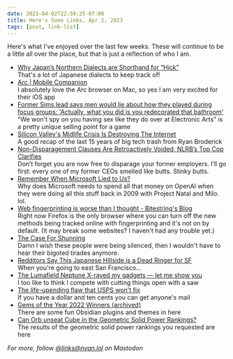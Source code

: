```yaml
---
date: 2023-04-02T22:59:25-07:00
title: Here's Some Links, Apr 2, 2023
tags: [post, link-list]
---
```


Here's what I've enjoyed over the last few weeks. These will continue to be a little all over the place, but that is just a reflection of who I am.

- [Why Japan’s Northern Dialects are Shorthand for “Hick”](https://youtu.be/hIOT-Zkf9Qo)   
   That's a lot of Japanese dialects to keep track of!  
- [‎Arc | Mobile Companion](https://apps.apple.com/us/app/arc-mobile-companion/id1669785846)   
   I absolutely love the Arc browser on Mac, so yes I am very excited for their iOS app  
- [Former Sims lead says men would lie about how they played during focus groups: 'Actually, what you did is you redecorated that bathroom'](https://www.pcgamer.com/former-sims-lead-says-men-would-lie-about-how-they-played-during-focus-groups-actually-what-you-did-is-you-redecorated-that-bathroom/)   
   "We won't spy on you having sex like they do over at Electronic Arts" is a pretty unique selling point for a game  
- [Silicon Valley's Midlife Crisis Is Destroying The Internet](https://www.youtube.com/watch?v=bxyDPJeStVo)   
   A good recap of the last 15 years of big tech trash from Ryan Broderick  
- [Non-Disparagement Clauses Are Retroactively Voided, NLRB’s Top Cop Clarifies](https://www.vice.com/en/article/n7ewy7/non-disparagement-clauses-are-retroactively-voided-nlrbs-top-cop-clarifies)   
   Don’t forget you are now free to disparage your former employers. I’ll go first: every one of my former CEOs smelled like butts. Stinky butts.  
- [Remember When Microsoft Lied to Us?](https://www.youtube.com/watch?v=NuGrbQq2lAk)   
   Why does Microsoft needs to spend all that money on OpenAI when they were doing all this stuff back in 2009 with Project Natal and Milo. lol.  
- [Web fingerprinting is worse than I thought - Bitestring's Blog](https://www.bitestring.com/posts/2023-03-19-web-fingerprinting-is-worse-than-I-thought.html)   
   Right now Firefox is the only browser where you can turn off the new methods being tracked online with fingerprinting and it's not on by default. (It may break some websites? I haven't had any trouble yet.)  
- [The Case For Shunning](https://armoxon.substack.com/p/the-case-for-shunning)   
   Damn I wish these people were being silenced, then I wouldn't have to hear their bigoted tirades anymore.  
- [Redditors Say This Japanese Hillside is a Dead Ringer for SF](https://sfstandard.com/arts-culture/redditors-say-this-japanese-hillside-is-a-dead-ringer-for-san-francisco/)   
   When you're going to east San Francisco…  
- [The Lumafield Neptune X-rayed my gadgets — let me show you](https://www.theverge.com/2023/3/18/23640484/lumafield-neptune-ct-scanner-3d-x-ray-hands-on-interview)   
   I too like to think I compete with cutting things open with a saw  
- [The life-upending flaw that USPS won't fix](https://techcrunch.com/2023/03/01/us-postal-service-change-of-address-fraud/)   
   If you have a dollar and ten cents you can get anyone's mail  
- [Gems of the Year 2022 Winners (archived)](https://web.archive.org/web/20230330015543/https://forum.obsidian.md/t/gems-of-the-year-2022-winners/54903)   
   There are some fun Obsidian plugins and themes in here  
- [Can Orb unseat Cube in the Geometric Solid Power Rankings?](https://maxread.substack.com/p/can-orb-unseat-cube-in-the-geometric)   
   The results of the geometric solid power rankings you requested are here  

_For more, follow [@links@nyan.lol](https://nyan.lol/@links) on Mastodon_
